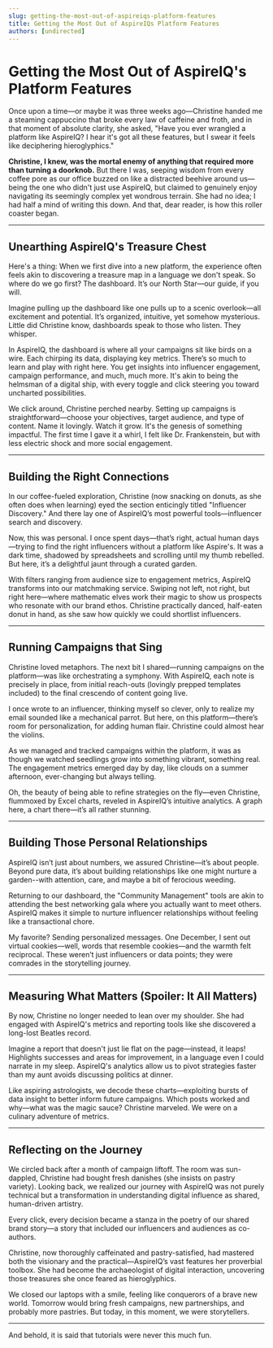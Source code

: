 ```yaml
---
slug: getting-the-most-out-of-aspireiqs-platform-features
title: Getting the Most Out of AspireIQs Platform Features
authors: [undirected]
---
```



# Getting the Most Out of AspireIQ's Platform Features

Once upon a time—or maybe it was three weeks ago—Christine handed me a steaming cappuccino that broke every law of caffeine and froth, and in that moment of absolute clarity, she asked, "Have you ever wrangled a platform like AspireIQ? I hear it's got all these features, but I swear it feels like deciphering hieroglyphics."

**Christine, I knew, was the mortal enemy of anything that required more than turning a doorknob.** But there I was, seeping wisdom from every coffee pore as our office buzzed on like a distracted beehive around us—being the one who didn't just use AspireIQ, but claimed to genuinely enjoy navigating its seemingly complex yet wondrous terrain. She had no idea; I had half a mind of writing this down. And that, dear reader, is how this roller coaster began.

---

## Unearthing AspireIQ's Treasure Chest

Here's a thing: When we first dive into a new platform, the experience often feels akin to discovering a treasure map in a language we don't speak. So where do we go first? The dashboard. It’s our North Star—our guide, if you will.

Imagine pulling up the dashboard like one pulls up to a scenic overlook—all excitement and potential. It’s organized, intuitive, yet somehow mysterious. Little did Christine know, dashboards speak to those who listen. They whisper.

In AspireIQ, the dashboard is where all your campaigns sit like birds on a wire. Each chirping its data, displaying key metrics. There’s so much to learn and play with right here. You get insights into influencer engagement, campaign performance, and much, much more. It's akin to being the helmsman of a digital ship, with every toggle and click steering you toward uncharted possibilities.

We click around, Christine perched nearby. Setting up campaigns is straightforward—choose your objectives, target audience, and type of content. Name it lovingly. Watch it grow. It's the genesis of something impactful. The first time I gave it a whirl, I felt like Dr. Frankenstein, but with less electric shock and more social engagement.

---

## Building the Right Connections

In our coffee-fueled exploration, Christine (now snacking on donuts, as she often does when learning) eyed the section enticingly titled "Influencer Discovery." And there lay one of AspireIQ’s most powerful tools—influencer search and discovery.

Now, this was personal. I once spent days—that’s right, actual human days—trying to find the right influencers without a platform like Aspire's. It was a dark time, shadowed by spreadsheets and scrolling until my thumb rebelled. But here, it’s a delightful jaunt through a curated garden.

With filters ranging from audience size to engagement metrics, AspireIQ transforms into our matchmaking service. Swiping not left, not right, but right here—where mathematic elves work their magic to show us prospects who resonate with our brand ethos. Christine practically danced, half-eaten donut in hand, as she saw how quickly we could shortlist influencers.

---

## Running Campaigns that Sing

Christine loved metaphors. The next bit I shared—running campaigns on the platform—was like orchestrating a symphony. With AspireIQ, each note is precisely in place, from initial reach-outs (lovingly prepped templates included) to the final crescendo of content going live.

I once wrote to an influencer, thinking myself so clever, only to realize my email sounded like a mechanical parrot. But here, on this platform—there’s room for personalization, for adding human flair. Christine could almost hear the violins.

As we managed and tracked campaigns within the platform, it was as though we watched seedlings grow into something vibrant, something real. The engagement metrics emerged day by day, like clouds on a summer afternoon, ever-changing but always telling.

Oh, the beauty of being able to refine strategies on the fly—even Christine, flummoxed by Excel charts, reveled in AspireIQ’s intuitive analytics. A graph here, a chart there—it’s all rather stunning.

---

## Building Those Personal Relationships

AspireIQ isn’t just about numbers, we assured Christine—it’s about people. Beyond pure data, it’s about building relationships like one might nurture a garden--with attention, care, and maybe a bit of ferocious weeding.

Returning to our dashboard, the "Community Management" tools are akin to attending the best networking gala where you actually want to meet others. AspireIQ makes it simple to nurture influencer relationships without feeling like a transactional chore.

My favorite? Sending personalized messages. One December, I sent out virtual cookies—well, words that resemble cookies—and the warmth felt reciprocal. These weren’t just influencers or data points; they were comrades in the storytelling journey.

---

## Measuring What Matters (Spoiler: It All Matters)

By now, Christine no longer needed to lean over my shoulder. She had engaged with AspireIQ's metrics and reporting tools like she discovered a long-lost Beatles record. 

Imagine a report that doesn't just lie flat on the page—instead, it leaps! Highlights successes and areas for improvement, in a language even I could narrate in my sleep. AspireIQ's analytics allow us to pivot strategies faster than my aunt avoids discussing politics at dinner.

Like aspiring astrologists, we decode these charts—exploiting bursts of data insight to better inform future campaigns. Which posts worked and why—what was the magic sauce? Christine marveled. We were on a culinary adventure of metrics.

---

## Reflecting on the Journey

We circled back after a month of campaign liftoff. The room was sun-dappled, Christine had bought fresh danishes (she insists on pastry variety). Looking back, we realized our journey with AspireIQ was not purely technical but a transformation in understanding digital influence as shared, human-driven artistry.

Every click, every decision became a stanza in the poetry of our shared brand story—a story that included our influencers and audiences as co-authors. 

Christine, now thoroughly caffeinated and pastry-satisfied, had mastered both the visionary and the practical—AspireIQ’s vast features her proverbial toolbox. She had become the archaeologist of digital interaction, uncovering those treasures she once feared as hieroglyphics.

We closed our laptops with a smile, feeling like conquerors of a brave new world. Tomorrow would bring fresh campaigns, new partnerships, and probably more pastries. But today, in this moment, we were storytellers.

---

And behold, it is said that tutorials were never this much fun.
